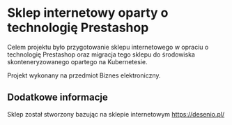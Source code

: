 # Sklep internetowy oparty o technologię Prestashop

Celem projektu było przygotowanie sklepu internetowego w opraciu o technologię Prestashop oraz migracja tego sklepu do środowiska skonteneryzowanego opartego na Kubernetesie.

Projekt wykonany na przedmiot Biznes elektroniczny.

## Dodatkowe informacje

Sklep został stworzony bazując na sklepie internetowym https://desenio.pl/
